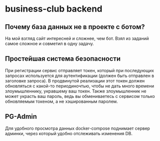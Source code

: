 # business-club backend

## Почему база данных не в проекте с ботом?
На мой взгляд сайт интересней и сложнее, чем бот. Взял из заданий самое сложное и совметил в одну задачу.

## Простейшая система безопасности
При регистрации сервис отправляет токен, который при последующих запросах используется для аутентификации (должен быть отправлен в заголовке запроса).
В продвинутой реализации этот токен должен обновляться с какой-то периодиночтью, чтобы не дать много времени злоумышленнику, укравшему ваш токен.
Также злоумышленник не может украсть ваш пароль, ведь вы обмениваетесь с сервисом только обновляемым токеном, а не хэшированным паролем.

## PG-Admin
Для удобного просмотра данных docker-compose поднимает сервер админки, через который удобно отслеживать изменения DB.
